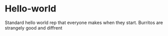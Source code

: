 # Hello-world
Standard hello world rep that everyone makes when they start.
Burritos are strangely good and diffrent 
